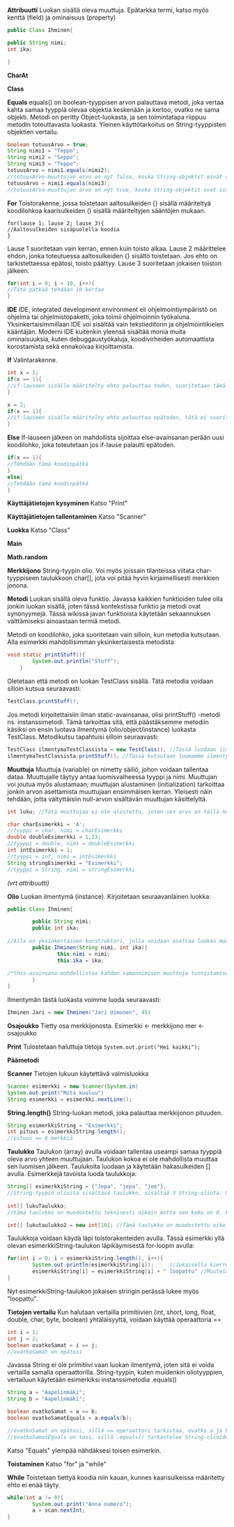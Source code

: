 **Attribuutti**
Luokan sisällä oleva muuttuja. Epätarkka termi, katso myös kenttä (field) ja ominaisuus (property)
```java
public Class Ihminen{

public String nimi;
int ika;

}
```

**CharAt**

**Class**

**Equals**
equals() on boolean-tyyppisen arvon palauttava metodi, joka vertaa kahta samaa tyyppiä olevaa objektia keskenään ja kertoo, ovatko ne sama objekti. Metodi on peritty Object-luokasta, ja sen toimintatapa riippuu metodin toteuttavasta luokasta. Yleinen käyttötarkoitus on String-tyyppisten objektien vertailu.
```java
boolean totuusArvo = true;
String nimi1 = "Teppo";
String nimi2 = "Seppo";
String nimi3 = "Teppo";
totuusArvo = nimi1.equals(nimi2);
//totuusArvo-muuttujan arvo on nyt false, koska String-objektit eivät ole sisällöltään samanlaiset
totuusArvo = nimi1.equals(nimi3);
//totuusArvo-muuttujan arvo on nyt true, koska String-objektit ovat sisällöltään samanlaiset
```

**For**
Toistorakenne, jossa toistetaan aaltosulkeiden {} sisällä määriteltyä koodilohkoa kaarisulkeiden () sisällä määriteltyjen sääntöjen mukaan.
```
for(lause 1; lause 2; lause 3){
//Aaltosulkeiden sisäpuolella koodia
}
```
Lause 1 suoritetaan vain kerran, ennen kuin toisto alkaa.
Lause 2 määrittelee ehdon, jonka toteutuessa aaltosulkeiden {} sisältö toistetaan. Jos ehto on tarkistettaessa epätosi, toisto päättyy.
Lause 3 suoritetaan jokaisen toiston jälkeen.
```java
for(int i = 0; i < 10, i++){
//Tätä pätkää tehdään 10 kertaa
}
```

**IDE**
IDE, integrated development environment eli ohjelmointiympäristö on ohjelma tai ohjelmistopaketti, joka toimii ohjelmoinnin työkaluna. Yksinkertaisimmillaan IDE voi sisältää vain tekstieditorin ja ohjelmointikielen kääntäjän. Moderni IDE kuitenkin yleensä sisältää monia muita ominaisuuksia, kuten debuggaustyökaluja, koodivirheiden automaattista korostamista sekä ennakoivaa kirjoittamista.

**If**
Valintarakenne. 
```java
int x = 1;
if(x == 1){
//if-lauseen sisälle määritelty ehto palauttaa toden, suoritetaan tämä koodinpätkä
}

x = 2;
if(x == 1){
//if-lauseen sisälle määritelty ehto palauttaa epätoden, tätä ei suoriteta
}
```

**Else**
If-lauseen jälkeen on mahdollista sijoittaa else-avainsanan perään uusi koodilohko, joka toteutetaan jos if-lause palautti epätoden.
```java
if(x == 1){
//Tehdään tämä koodinpätkä
}
else{
//Tehdään tämä koodinpätkä
}
```

**Käyttäjätietojen kysyminen**
Katso "Print"

**Käyttäjätietojen tallentaminen**
Katso "Scanner"

**Luokka**
Katso "Class"

**Main**

**Math.random**

**Merkkijono**
String-tyypin olio. Voi myös joissain tilanteissa viitata char-tyyppiseen taulukkoon char[], jota voi pitää hyvin kirjaimellisesti merkkien jonona.

**Metodi**
Luokan sisällä oleva funktio. Javassa kaikkien funktioiden tulee olla jonkin luokan sisällä, joten tässä kontekstissa funktio ja metodi ovat synonyymejä. Tässä wikissä javan funktioista käytetään sekaannuksen välttämiseksi ainoastaan termiä metodi.

Metodi on koodilohko, joka suoritetaan vain silloin, kun metodia kutsutaan. Alla esimerkki mahdollisimman yksinkertaisesta metodista:
```java
void static printStuff(){
        System.out.println("Stuff");
    }
```
Oletetaan että metodi on luokan TestClass sisällä. Tätä metodia voidaan silloin kutsua seuraavasti:
```java
TestClass.printStuff();
```
Jos metodi kirjoitettaisiin ilman static-avainsanaa, olisi printStuff() -metodi ns. instanssimetodi. Tämä tarkoittaa sitä, että päästäksemme metodiin käsiksi
on ensin luotava ilmentymä (olio/object/instance) luokasta TestClass. Metodikutsu tapahtuisi silloin seuraavasti:
```java
TestClass ilmentymaTestClassista = new TestClass(); //Tässä luodaan ilmentymä TestClassista, nimellä "ilmentymaTestClassista"
ilmentymaTestClassista.printStuff(); //Tässä kutsutaan luomamme ilmentymän kautta TestClass-luokkaan kirjoitettua metodia printStuff()
```

**Muuttuja**
Muuttuja (variable) on nimetty säiliö, johon voidaan tallentaa dataa. Muuttujalle täytyy antaa luomisvaiheessa tyyppi ja nimi. Muuttujan voi joutua myös alustamaan;
muuttujan alustaminen (initialization) tarkoittaa jonkin arvon asettamista muuttujaan ensimmäisen kerran. Yleisesti näin tehdään, jotta vältyttäisiin null-arvon
sisältävän muuttujan käsittelyltä.
```java
int luku; //Tätä muuttujaa ei ole alustettu, joten sen arvo on tällä hetkellä null. Null-arvon käsittelemisen yrittäminen voi aiheuttaa virheitä.

char charEsimerkki = 'A';
//tyyppi = char, nimi = charEsimerkki
double doubleEsimerkki = 1,23;
//tyyppi = double, nimi = doubleEsimerkki
int intEsimerkki = 1;
//tyyppi = int, nimi = intEsimerkki
String stringEsimerkki = "Esimerkki";
//tyyppi = String, nimi = stringEsimerkki
```
*(vrt attribuutti)*

**Olio**
Luokan ilmentymä (instance). Kirjoitetaan seuraavanlainen luokka:
```java
public Class Ihminen{

        public String nimi;
        public int ika;
        
//Alla on yksinkertainen konstruktori, jolla voidaan asettaa luokan muuttujiin arvoja kun luokasta luodaan ilmentymä.
        public Ihminen(String nimi, int ika){
                this.nimi = nimi;  
                this.ika = ika;    
                
/*this-avainsana mahdollistaa kahden samannimisen muuttuja tunnistamisen erillisinä. This-avainsanalla merkitty "nimi" -muuttuja viittaa nyt muuttujaan, joka on määritelty jo aiemmin tässä luokassa. Näin se tunnistetaan erillisenä "nimi" -nimisestä parametrista, joka konstruktorille on annettu.*/
        }     
}
```
Ilmentymän tästä luokasta voimme luoda seuraavasti:
```java
Ihminen Jari = new Ihminen("Jari Uimonen", 45)
```

**Osajoukko**
Tietty osa merkkijonosta. 
Esimerkki <- merkkijono
mer <- osajoukko

**Print**
Tulostetaan haluttuja tietoja
`System.out.print("Hei kaikki");`

**Päämetodi**

**Scanner**
Tietojen lukuun käytettävä valmisluokka
```java
Scanner esimerkki = new Scanner(System.in)
System.out.print("Mitä kuuluu")
String esimerkki = esimerkki.nextLine();
```

**String.length()**
String-luokan metodi, joka palauttaa merkkijonon pituuden.
```java
String esimerkkiString = "Esimerkki";
int pituus = esimerkkiString.length();
//pituus == 8 merkkiä
```

**Taulukko**
Taulukon (array) avulla voidaan tallentaa useampi samaa tyyppiä oleva arvo yhteen muuttujaan. Taulukon kokoa ei ole mahdollista muuttaa sen luomisen jälkeen. Taulukoita luodaan ja käytetään hakasulkeiden [] avulla.
Esimerkkejä tavoista luoda taulukkoja:
```java
String[] esimerkkiString = {"Jepa", "jepa", "jee"};
//String-tyypin olioita sisältävä taulukko, sisältää 3 String-oliota. Olemassaolevat indeksit ovat siis esimerkkiString[0], esimerkkiString[1] ja esimerkkiString[2]
                                                    
int[] lukuTaulukko;
//tämä taulukko on muodostettu teknisesti oikein mutta sen koko on 0, koska sille ei ole annettu mitään kokoa luontivaiheessa. Taulukkoon ei siis voida koskaan tallentaa mitään. Älä tee näin.

int[] lukutaulukko2 = new int[10]; //Tämä taulukko on muodostettu oikein. Sen koko on 10. Koska taulukon alkioihin ei ole sijoitettu mitään arvoja, java antaa int-tyypin alkioille oletusarvoksi 0. Tämä poikkeaa paikallisen muuttujan luomisesta siten, että oletusarvo ei tällä kertaa olekaan null, ks. "Muuttuja"-termin esimerkin ensimmäinen rivi.
```
Taulukkoja voidaan käydä läpi toistorakenteiden avulla. Tässä esimerkki yllä olevan esimerkkiString-taulukon läpikäymisestä for-loopin avulla:
```java
for(int i = 0; i < esimerkkiString.length(), i++){
        System.out.println(esimerkkiString[i]);     //Jokaisella kierroksella printataan taulukon indeksin i arvo.
        esimerkkiString[i] = esimerkkiString[i] + " loopattu" //Muutetaan jokaista alkiota lisäämällä tekstiä perään.
}
```
Nyt esimerkkiString-taulukon jokaisen stringin perässä lukee myös "loopattu".

**Tietojen vertailu**
Kun halutaan vertailla primitiivien (int, short, long, float, double, char, byte, boolean) yhtäläisyyttä, voidaan käyttää operaattoria ==
```java
int i = 1;
int j = 2;
boolean ovatkoSamat = i == j;
//ovatkoSamat on epätosi
```
Javassa String ei ole primitiivi vaan luokan ilmentymä, joten sitä ei voida vertailla samalla operaattorilla. String-tyypin, kuten muidenkin oliotyyppien, vertailuun käytetään esimerkiksi instanssimetodia .equals()
```java
String a = "Aapelinmäki";
String b = "Aapelinmäki";

boolean ovatkoSamat = a == b;
boolean ovatkoSamatEquals = a.equals(b);

//ovatkoSamat on epätosi, sillä == operaattori tarkistaa, ovatko a ja b samassa muistiosoitteessa ja siten täsmälleen sama objekti. Näin ei ole.
//ovatkoSamatEquals on tosi, sillä .equals() tarkastelee String-olioiden sisältöä ja toteaa niiden olevan samanarvoisia.
```
Katso "Equals" ylempää nähdäksesi toisen esimerkin.

**Toistaminen**
Katso "for" ja "while"

**While**
Toistetaan tiettyä koodia niin kauan, kunnes kaarisulkeissa määritetty ehto ei enää täyty.
```java
while(int a != 0){
        System.out.print("Anna numero");
        a = scan.nextInt;
}
```
